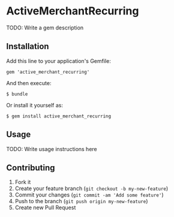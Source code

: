 # ActiveMerchantRecurring

TODO: Write a gem description

## Installation

Add this line to your application's Gemfile:

    gem 'active_merchant_recurring'

And then execute:

    $ bundle

Or install it yourself as:

    $ gem install active_merchant_recurring

## Usage

TODO: Write usage instructions here

## Contributing

1. Fork it
2. Create your feature branch (`git checkout -b my-new-feature`)
3. Commit your changes (`git commit -am 'Add some feature'`)
4. Push to the branch (`git push origin my-new-feature`)
5. Create new Pull Request
